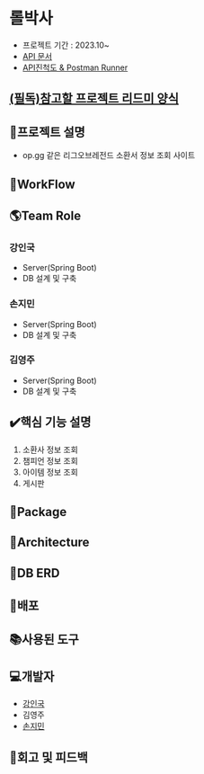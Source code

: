 # 롤박사
* 프로젝트 기간 : 2023.10~
* [API 문서](https://github.com/lbsProject/lbs_server/wiki)
* [API진척도 & Postman Runner]()

## [(필독)참고할 프로젝트 리드미 양식](https://github.com/InventoryBox/InventoryBox_Server)

## 📑프로젝트 설명
* op.gg 같은 리그오브레전드 소환서 정보 조회 사이트

## 📑WorkFlow

## 🌎Team Role
### 강인국
* Server(Spring Boot)
* DB 설계 및 구축 
### 손지민
* Server(Spring Boot)
* DB 설계 및 구축 
### 김영주
* Server(Spring Boot)
* DB 설계 및 구축 


## ✔️핵심 기능 설명
1. 소환사 정보 조회
2. 챔피언 정보 조회
3. 아이템 정보 조회
4. 게시판

## 📘Package

## 📗Architecture

## 📙DB ERD

## 📕배포

## 📚사용된 도구

## 💻개발자
* [강인국](https://github.com/kanginkug)
* 김영주
* [손지민](https://github.com/s0nnyday)

## 🏢회고 및 피드백

